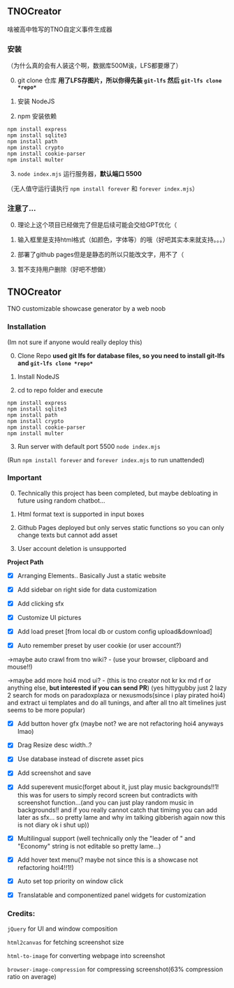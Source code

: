 ## TNOCreator
啥被高中牲写的TNO自定义事件生成器

### 安装

（为什么真的会有人装这个啊，数据库500M诶，LFS都要爆了）

0. git clone 仓库 **用了LFS存图片，所以你得先装 `git-lfs` 然后 `git-lfs clone *repo*`**

1. 安装 NodeJS

2. npm 安装依赖

```
npm install express
npm install sqlite3
npm install path
npm install crypto
npm install cookie-parser
npm install multer
```

3. `node index.mjs` 运行服务器，**默认端口 5500**

（无人值守运行请执行 `npm install forever` 和 `forever index.mjs`）

### **注意了...**

0. 理论上这个项目已经做完了但是后续可能会交给GPT优化（

1. 输入框里是支持html格式（如颜色，字体等）的哦（好吧其实本来就支持。。。）

2. 部署了github pages但是是静态的所以只能改文字，用不了（

3. 暂不支持用户删除（好吧不想做）




## TNOCreator
TNO customizable showcase generator by a web noob

### Installation

(Im not sure if anyone would really deploy this)

0. Clone Repo **used git lfs for database files, so you need to install git-lfs and `git-lfs clone *repo*`**

1. Install NodeJS

2. cd to repo folder and execute

```
npm install express
npm install sqlite3
npm install path
npm install crypto
npm install cookie-parser
npm install multer
```

3. Run server with default port 5500 `node index.mjs`

(Run `npm install forever` and `forever index.mjs` to run unattended)

### **Important**

0. Technically this project has been completed, but maybe debloating in future using random chatbot...

1. Html format text is supported in input boxes

2. Github Pages deployed but only serves static functions so you can only change texts but cannot add asset

3. User account deletion is unsupported

**Project Path**

- [x] Arranging Elements.. Basically Just a static website

- [x] Add sidebar on right side for data customization

- [x] Add clicking sfx

- [x] Customize UI pictures

- [x] Add load preset [from local db or custom config upload&download]

- [x] Auto remember preset by user cookie (or user account?)

 ->maybe auto crawl from tno wiki? - (use your browser, clipboard and mouse!!)

 ->maybe add more hoi4 mod ui? - (this is tno creator not kr kx md rf or anything else, **but interested if you can send PR**) (yes hittygubby just 2 lazy 2 search for mods on paradoxplaza or nexusmods(since i play pirated hoi4) and extract ui templates and do all tunings, and after all tno alt timelines just seems to be more popular)

- [x] Add button hover gfx (maybe not? we are not refactoring hoi4 anyways lmao)

- [x] Drag Resize desc width..?

- [x] Use database instead of discrete asset pics

- [x] Add screenshot and save

- [x] Add superevent music(forget about it, just play music backgrounds!!1! this was for users to simply record screen but contradicts with screenshot function...(and you can just play random music in backgrounds!! and if you really cannot catch that timimg you can add later as sfx... so pretty lame and why im talking gibberish again now this is not diary ok i shut up))

- [x] Multilingual support (well technically only the "leader of " and "Economy" string is not editable so pretty lame...)

- [x] Add hover text menu(? maybe not since this is a showcase not refactoring hoi4!!1!)

- [x] Auto set top priority on window click

- [x] Translatable and componentized panel widgets for customization

### Credits:

`jQuery` for UI and window composition

`html2canvas` for fetching screenshot size 

`html-to-image` for converting webpage into screenshot

`browser-image-compression` for compressing screenshot(63% compression ratio on average)